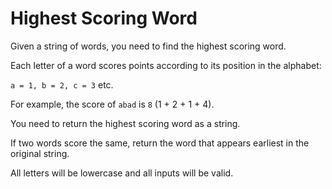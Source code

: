 # Highest Scoring Word

Given a string of words, you need to find the highest scoring word.

Each letter of a word scores points according to its position in the alphabet:

`a = 1, b = 2, c = 3` etc. 

For example, the score of `abad` is `8`  (1 + 2 + 1 + 4).

You need to return the highest scoring word as a string.

If two words score the same, return the word that appears earliest in the original string.

All letters will be lowercase and all inputs will be valid.